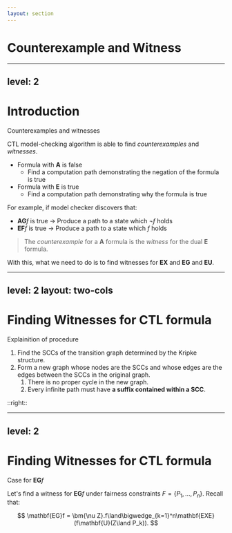 ```yaml
---
layout: section
---
```

# Counterexample and Witness

---
level: 2
---

# Introduction
Counterexamples and witnesses

CTL model-checking algorithm is able to find *counterexamples* and *witnesses*.

- Formula with $\mathbf{A}$ is false
  - Find a computation path demonstrating the negation of the formula is true
- Formula with $\mathbf{E}$ is true
  - Find a computation path demonstrating why the formula is true

For example, if model checker discovers that:

- $\mathbf{AG}f$ is true $\to$ Produce a path to a state which $\neg f$ holds
- $\mathbf{EF}f$ is true $\to$ Produce a path to a state which $f$ holds

> The *counterexample* for a $\mathbf{A}$ formula is the *witness* for the dual $\mathbf{E}$ formula.

With this, what we need to do is to find witnesses for $\mathbf{EX}$ and $\mathbf{EG}$ and $\mathbf{EU}$.

---
level: 2
layout: two-cols
---

# Finding Witnesses for CTL formula
Explainition of procedure

<v-clicks depth="2">

1. Find the SCCs of the transition graph determined by the Kripke structure.
2. Form a new graph whose nodes are the SCCs and whose edges are the edges between the SCCs in the original graph.
   1. There is no proper cycle in the new graph.
   2. Every infinite path must have **a suffix contained within a SCC**.

</v-clicks>

::right::

<Graphs v-click :src="[
  {title: 'Example-1.1', src: '/img/transition-1.svg'},
  {title: 'Example-1.2', src: '/img/transition-2.svg'},
  {title: 'Example-1.3', src: '/img/transition-3.svg'},
  {title: 'Example-1.4', src: '/img/transition-4.svg'},
]" class="mt-8"/>

---
level: 2
---

# Finding Witnesses for CTL formula
Case for $\mathbf{EG}f$

Let's find a witness for $\mathbf{EG}f$ under fairness constraints $F=\{P_1, \dots, P_n\}$. Recall that:

$$
\mathbf{EG}f = \bm{\nu Z}.f\land\bigwedge_{k=1}^n\mathbf{EXE}(f\mathbf{U}(Z\land P_k)).
$$


